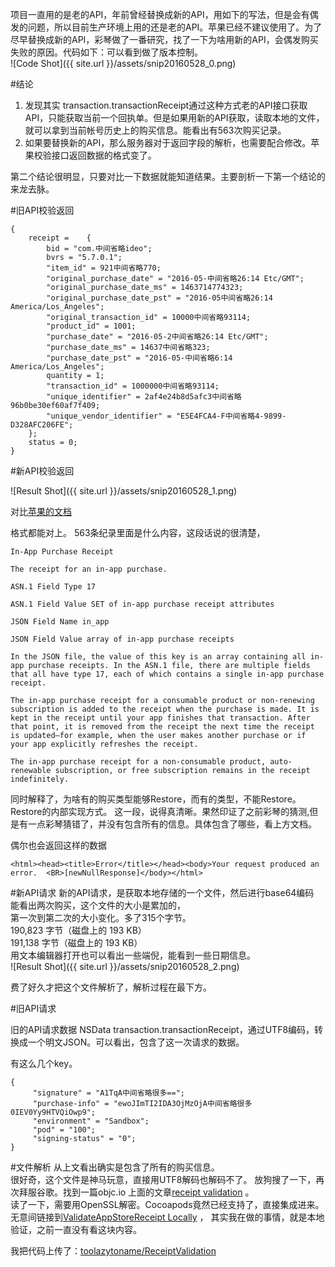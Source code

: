 项目一直用的是老的API，年前曾经替换成新的API，用如下的写法，但是会有偶发的问题，所以目前生产环境上用的还是老的API。苹果已经不建议使用了。为了尽早替换成新的API，彩琴做了一番研究，找了一下为啥用新的API，会偶发购买失败的原因。代码如下：可以看到做了版本控制。    
![Code Shot]({{ site.url }}/assets/snip20160528_0.png)

#结论
1. 发现其实 transaction.transactionReceipt通过这种方式老的API接口获取API，只能获取当前一个回执单。但是如果用新的API获取，读取本地的文件，就可以拿到当前帐号历史上的购买信息。能看出有563次购买记录。
2. 如果要替换新的API，那么服务器对于返回字段的解析，也需要配合修改。苹果校验接口返回数据的格式变了。

第二个结论很明显，只要对比一下数据就能知道结果。主要剖析一下第一个结论的来龙去脉。

#旧API校验返回
~~~
{
    receipt =    {
        bid = "com.中间省略ideo";
        bvrs = "5.7.0.1";
        "item_id" = 921中间省略770;
        "original_purchase_date" = "2016-05-中间省略26:14 Etc/GMT";
        "original_purchase_date_ms" = 1463714774323;
        "original_purchase_date_pst" = "2016-05中间省略26:14 America/Los_Angeles";
        "original_transaction_id" = 10000中间省略93114;
        "product_id" = 1001;
        "purchase_date" = "2016-05-2中间省略26:14 Etc/GMT";
        "purchase_date_ms" = 14637中间省略323;
        "purchase_date_pst" = "2016-05-中间省略6:14 America/Los_Angeles";
        quantity = 1;
        "transaction_id" = 1000000中间省略93114;
        "unique_identifier" = 2af4e24b8d5afc3中间省略96b0be30ef60af7f409;
        "unique_vendor_identifier" = "E5E4FCA4-F中间省略4-9899-D328AFC206FE";
    };
    status = 0;
}
~~~

#新API校验返回


![Result Shot]({{ site.url }}/assets/snip20160528_1.png)


对比[苹果的文档](https://developer.apple.com/library/ios/releasenotes/General/ValidateAppStoreReceipt/Chapters/ValidateRemotely.html#//apple_ref/doc/uid/TP40010573-CH104-SW4)

格式都能对上。
563条纪录里面是什么内容，这段话说的很清楚，

~~~
In-App Purchase Receipt

The receipt for an in-app purchase.

ASN.1 Field Type 17

ASN.1 Field Value SET of in-app purchase receipt attributes

JSON Field Name in_app

JSON Field Value array of in-app purchase receipts

In the JSON file, the value of this key is an array containing all in-app purchase receipts. In the ASN.1 file, there are multiple fields that all have type 17, each of which contains a single in-app purchase receipt.

The in-app purchase receipt for a consumable product or non-renewing subscription is added to the receipt when the purchase is made. It is kept in the receipt until your app finishes that transaction. After that point, it is removed from the receipt the next time the receipt is updated—for example, when the user makes another purchase or if your app explicitly refreshes the receipt.

The in-app purchase receipt for a non-consumable product, auto-renewable subscription, or free subscription remains in the receipt indefinitely.
~~~

同时解释了，为啥有的购买类型能够Restore，而有的类型，不能Restore。Restore的内部实现方式。
这一段，说得真清晰。果然印证了之前彩琴的猜测,但是有一点彩琴猜错了，并没有包含所有的信息。具体包含了哪些，看上方文档。

偶尔也会返回这样的数据

~~~
<html><head><title>Error</title></head><body>Your request produced an error.  <BR>[newNullResponse]</body></html>
~~~


#新API请求
新的API请求，是获取本地存储的一个文件，然后进行base64编码   
能看出两次购买，这个文件的大小是累加的，    
第一次到第二次的大小变化。多了315个字节。   
190,823 字节（磁盘上的 193 KB）    
191,138 字节（磁盘上的 193 KB）   
用文本编辑器打开也可以看出一些端倪，能看到一些日期信息。  
![Result Shot]({{ site.url }}/assets/snip20160528_2.png)

费了好久才把这个文件解析了，解析过程在最下方。


#旧API请求

旧的API请求数据 NSData  transaction.transactionReceipt，通过UTF8编码，转换成一个明文JSON。可以看出，包含了这一次请求的数据。

有这么几个key。

~~~
{
     "signature" = "A1TqA中间省略很多==";
     "purchase-info" = "ewoJImTI2IDA3OjMzOjA中间省略很多0IEV0Yy9HTVQiOwp9";
     "environment" = "Sandbox";
     "pod" = "100";
     "signing-status" = "0";
}
~~~

#文件解析
从上文看出确实是包含了所有的购买信息。  
很好奇，这个文件是神马玩意，直接用UTF8解码也解码不了。 放狗搜了一下，再次拜服谷歌。找到一篇objc.io 上面的文章[receipt validation](https://www.objc.io/issues/17-security/receipt-validation/) 。  
读了一下，需要用OpenSSL解密。Cocoapods竟然已经支持了，直接集成进来。
无意间链接到[ValidateAppStoreReceipt Locally](https://developer.apple.com/library/ios/releasenotes/General/ValidateAppStoreReceipt/Chapters/ValidateLocally.html#//apple_ref/doc/uid/TP40010573-CH1-SW19) ，
其实我在做的事情，就是本地验证，之前一直没有看这块内容。

我把代码上传了：[toolazytoname/ReceiptValidation](https://github.com/toolazytoname/ReceiptValidation)
